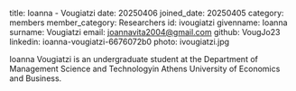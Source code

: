 title: Ioanna - Vougiatzi
date: 20250406
joined_date: 20250405
category: members
member_category: Researchers
id: ivougiatzi
givenname: Ioanna
surname: Vougiatzi
email: joannavita2004@gmail.com
github: VougJo23
linkedin: ioanna-vougiatzi-6676072b0
photo: ivougiatzi.jpg

Ioanna Vougiatzi is an undergraduate student at the Department of Management Science and Technologyin Athens University of Economics and Business.
